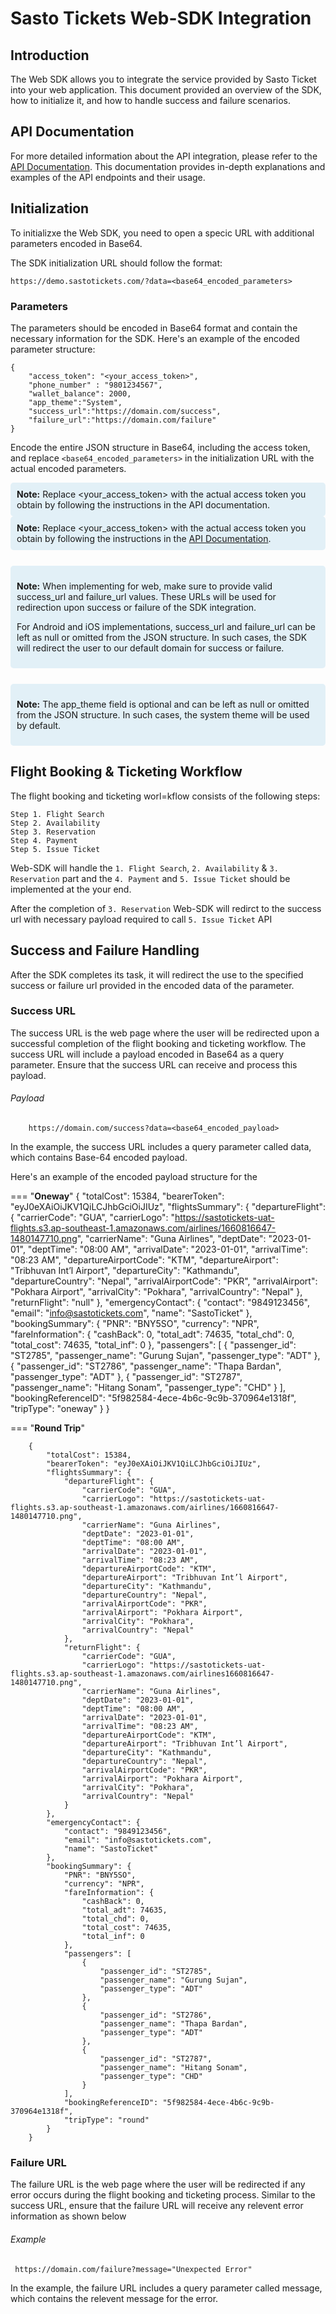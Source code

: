 # Sasto Tickets Web-SDK Integration

## Introduction

The Web SDK allows you to integrate the service provided by Sasto Ticket into your web application. This document provided an overview of the SDK, how to initialize it, and how to handle success and failure scenarios.

## API Documentation

For more detailed information about the API integration, please refer to the [API Documentation](https://sastotickets-integration-b2b.web.app). This documentation provides in-depth explanations and examples of the API endpoints and their usage.

## Initialization

To initializxe the Web SDK, you need to open a specic URL with additional parameters encoded in Base64.

The SDK initialization URL should follow the format:

    https://demo.sastotickets.com/?data=<base64_encoded_parameters>

### Parameters

The parameters should be encoded in Base64 format and contain the necessary information for the SDK. Here's an example of the encoded parameter structure:

    {
        "access_token": "<your_access_token>",
        "phone_number" : "9801234567",
        "wallet_balance": 2000,
        "app_theme":"System",
        "success_url":"https://domain.com/success",
        "failure_url":"https://domain.com/failure"
    }

Encode the entire JSON structure in Base64, including the access token, and replace `<base64_encoded_parameters>` in the initialization URL with the actual encoded parameters.

<div style="background-color: #E2F0F7; padding:10px; border-radius:5px "><b>Note:</b> Replace &ltyour_access_token> with the actual access token you obtain by following the instructions in the API documentation.</div>

<div style="background-color: #E2F0F7; padding:10px; border-radius:5px;"><b>Note:</b> Replace &ltyour_access_token> with the actual access token you obtain by following the instructions in the <a href="https://sastotickets-integration-b2b.web.app">API Documentation</a>.</div>

<div style="background-color: #E2F0F7; padding:10px; border-radius:5px; margin-top: 25px; "><p><b>Note:</b> When implementing for web, make sure to provide valid success_url and failure_url values. These URLs will be used for redirection upon success or failure of the SDK integration.</p>

<p>For Android and iOS implementations, success_url and failure_url can be left as null or omitted from the JSON structure. In such cases, the SDK will redirect the user to our default domain for success or failure.</p></div>

<div style="background-color: #E2F0F7; padding:10px; border-radius:5px;  margin-top: 25px; "><p><b>Note:</b> The app_theme field is optional and can be left as null or omitted from the JSON structure. In such cases, the system theme will be used by default.</div>

## Flight Booking & Ticketing Workflow

The flight booking and ticketing worl=kflow consists of the following steps:

    Step 1. Flight Search
    Step 2. Availability
    Step 3. Reservation
    Step 4. Payment
    Step 5. Issue Ticket

Web-SDK will handle the `1. Flight Search`, `2. Availability` & `3. Reservation` part and the `4. Payment` and `5. Issue Ticket` should be implemented at the your end.

After the completion of `3. Reservation` Web-SDK will redirct to the success url with necessary payload required to call `5. Issue Ticket` API

## Success and Failure Handling

After the SDK completes its task, it will redirect the use to the specified success or failure url provided in the encoded data of the parameter.

### Success URL

The success URL is the web page where the user will be redirected upon a successful completion of the flight booking and ticketing workflow. The success URL will include a payload encoded in Base64 as a query parameter. Ensure that the success URL can receive and process this payload.

###### Payload

        https://domain.com/success?data=<base64_encoded_payload>

In the example, the success URL includes a query parameter called data, which contains Base-64 encoded payload.

Here's an example of the encoded payload structure for the 

=== "<b>Oneway</b>"
        {
        "totalCost": 15384,
        "bearerToken": "eyJ0eXAiOiJKV1QiLCJhbGciOiJIUz",
        "flightsSummary": {
            "departureFlight": {
                "carrierCode": "GUA",
                "carrierLogo": "https://sastotickets-uat-flights.s3.ap-southeast-1.amazonaws.com/airlines/1660816647-1480147710.png",
                "carrierName": "Guna Airlines",
                "deptDate": "2023-01-01",
                "deptTime": "08:00 AM",
                "arrivalDate": "2023-01-01",
                "arrivalTime": "08:23 AM",
                "departureAirportCode": "KTM",
                "departureAirport": "Tribhuvan Int’l Airport",
                "departureCity": "Kathmandu",
                "departureCountry": "Nepal",
                "arrivalAirportCode": "PKR",
                "arrivalAirport": "Pokhara Airport",
                "arrivalCity": "Pokhara",
                "arrivalCountry": "Nepal"
            },
            "returnFlight": "null"
        },
        "emergencyContact": {
            "contact": "9849123456",
            "email": "info@sastotickets.com",
            "name": "SastoTicket"
        },
        "bookingSummary": {
            "PNR": "BNY5SO",
            "currency": "NPR",
            "fareInformation": {
                "cashBack": 0,
                "total_adt": 74635,
                "total_chd": 0,
                "total_cost": 74635,
                "total_inf": 0
            },
            "passengers": [
                {
                    "passenger_id": "ST2785",
                    "passenger_name": "Gurung Sujan",
                    "passenger_type": "ADT"
                },
                {
                    "passenger_id": "ST2786",
                    "passenger_name": "Thapa Bardan",
                    "passenger_type": "ADT"
                },
                {
                    "passenger_id": "ST2787",
                    "passenger_name": "Hitang Sonam",
                    "passenger_type": "CHD"
                }
            ],
            "bookingReferenceID": "5f982584-4ece-4b6c-9c9b-370964e1318f",
            "tripType": "oneway"
        }
    }

=== "<b>Round Trip</b>"

        {
            "totalCost": 15384,
            "bearerToken": "eyJ0eXAiOiJKV1QiLCJhbGciOiJIUz",
            "flightsSummary": {
                "departureFlight": {
                    "carrierCode": "GUA",
                    "carrierLogo": "https://sastotickets-uat-flights.s3.ap-southeast-1.amazonaws.com/airlines/1660816647-1480147710.png",
                    "carrierName": "Guna Airlines",
                    "deptDate": "2023-01-01",
                    "deptTime": "08:00 AM",
                    "arrivalDate": "2023-01-01",
                    "arrivalTime": "08:23 AM",
                    "departureAirportCode": "KTM",
                    "departureAirport": "Tribhuvan Int’l Airport",
                    "departureCity": "Kathmandu",
                    "departureCountry": "Nepal",
                    "arrivalAirportCode": "PKR",
                    "arrivalAirport": "Pokhara Airport",
                    "arrivalCity": "Pokhara",
                    "arrivalCountry": "Nepal"
                },
                "returnFlight": {
                    "carrierCode": "GUA",
                    "carrierLogo": "https://sastotickets-uat-flights.s3.ap-southeast-1.amazonaws.com/airlines1660816647-1480147710.png",
                    "carrierName": "Guna Airlines",
                    "deptDate": "2023-01-01",
                    "deptTime": "08:00 AM",
                    "arrivalDate": "2023-01-01",
                    "arrivalTime": "08:23 AM",
                    "departureAirportCode": "KTM",
                    "departureAirport": "Tribhuvan Int’l Airport",
                    "departureCity": "Kathmandu",
                    "departureCountry": "Nepal",
                    "arrivalAirportCode": "PKR",
                    "arrivalAirport": "Pokhara Airport",
                    "arrivalCity": "Pokhara",
                    "arrivalCountry": "Nepal"
                }
            },
            "emergencyContact": {
                "contact": "9849123456",
                "email": "info@sastotickets.com",
                "name": "SastoTicket"
            },
            "bookingSummary": {
                "PNR": "BNY5SO",
                "currency": "NPR",
                "fareInformation": {
                    "cashBack": 0,
                    "total_adt": 74635,
                    "total_chd": 0,
                    "total_cost": 74635,
                    "total_inf": 0
                },
                "passengers": [
                    {
                        "passenger_id": "ST2785",
                        "passenger_name": "Gurung Sujan",
                        "passenger_type": "ADT"
                    },
                    {
                        "passenger_id": "ST2786",
                        "passenger_name": "Thapa Bardan",
                        "passenger_type": "ADT"
                    },
                    {
                        "passenger_id": "ST2787",
                        "passenger_name": "Hitang Sonam",
                        "passenger_type": "CHD"
                    }
                ],
                "bookingReferenceID": "5f982584-4ece-4b6c-9c9b-370964e1318f",
                "tripType": "round"
            }
        }

### Failure URL

The failure URL is the web page where the user will be redirected if any error occurs during the flight booking and ticketing process. Similar to the success URL, ensure that the failure URL will receive any relevent error information as shown below

###### Example

     https://domain.com/failure?message="Unexpected Error"

In the example, the failure URL includes a query parameter called message, which contains the relevent message for the error.
